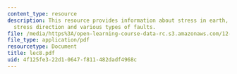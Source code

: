 ```yaml
---
content_type: resource
description: This resource provides information about stress in earth, changes in
  stress direction and various types of faults.
file: /media/https%3A/open-learning-course-data-rc.s3.amazonaws.com/12-005-applications-of-continuum-mechanics-to-earth-atmospheric-and-planetary-sciences-spring-2006/4f125fe322d10647f811482dadf4968c_lec8.pdf
file_type: application/pdf
resourcetype: Document
title: lec8.pdf
uid: 4f125fe3-22d1-0647-f811-482dadf4968c
---
```


